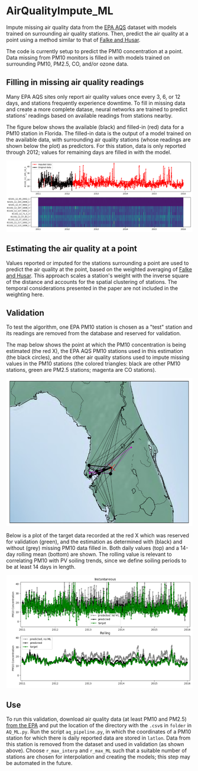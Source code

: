 # AirQualityImpute_ML
Impute missing air quality data from the [EPA AQS](https://www.epa.gov/outdoor-air-quality-data) dataset with models trained on surrounding air quality stations. Then, predict the air quality at a point using a method similar to that of [Falke and Husar](http://capita.wustl.edu/capita/capitareports/mappingairquality/mappingaqi.pdf).

The code is currently setup to predict the PM10 concentration at a point. Data missing from PM10 monitors is filled in with models trained on surrounding PM10, PM2.5, CO, and/or ozone data.

## Filling in missing air quality readings
Many EPA AQS sites only report air quality values once every 3, 6, or 12 days, and stations frequently experience downtime. To fill in missing data and create a more complete datase, neural networks are trained to predict stations' readings based on available readings from stations nearby.

The figure below shows the available (black) and filled-in (red) data for a PM10 station in Florida. The filled-in data is the output of a model trained on the available data, with surrounding air quality stations (whose readings are shown below the plot) as predictors. For this station, data is only reported through 2012; values for remaining days are filled in with the model.

![Imputation of missing PM10 data](/documentation/example_imputation.PNG)

## Estimating the air quality at a point
Values reported or imputed for the stations surrounding a point are used to predict the air quality at the point, based on the weighted averaging of [Falke and Husar](http://capita.wustl.edu/capita/capitareports/mappingairquality/mappingaqi.pdf). This approach scales a station's weight with the inverse square of the distance and accounts for the spatial clustering of stations. The temporal considerations presented in the paper are not included in the weighting here.

## Validation
To test the algorithm, one EPA PM10 station is chosen as a "test" station and its readings are removed from the database and reserved for validation.

The map below shows the point at which the PM10 concentration is being estimated (the red X), the EPA AQS PM10 stations used in this estimation (the black circles), and the other air quality stations used to impute missing values in the PM10 stations (the colored triangles: black are other PM10 stations, green are PM2.5 stations; magenta are CO stations).

![EPA AQS stations used in spatial interpolation and modelling](/documentation/example_map.PNG)

Below is a plot of the target data recorded at the red X which was reserved for validation (green), and the estimation as determined with (black) and without (grey) missing PM10 data filled in. Both daily values (top) and a 14-day rolling mean (bottom) are shown. The rolling value is relevant to correlating PM10 with PV soiling trends, since we define soiling periods to be at least 14 days in length.

![Comparison to target data, with and without missing data filled in](/documentation/example_validation.PNG)

## Use
To run this validation, download air quality data (at least PM10 and PM2.5) [from the EPA](https://aqsdr1.epa.gov/aqsweb/aqstmp/airdata/download_files.html#Daily) and put the location of the directory with the `.csv`s in `folder` in `AQ_ML.py`. Run the script `aq_pipeline.py`, in which the coordinates of a PM10 station for which there is daily reported data are stored in `latlon`. Data from this station is removed from the dataset and used in validation (as shown above). Choose `r_max_interp` and `r_max_ML` such that a suitable number of stations are chosen for interpolation and creating the models; this step may be automated in the future. 
